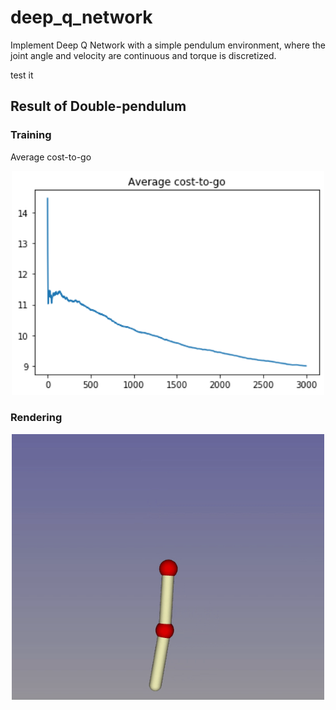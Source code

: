 # deep_q_network

Implement Deep Q Network with a simple pendulum environment, where the joint angle and velocity are continuous and torque is discretized.

test it

## Result of Double-pendulum

### Training

Average cost-to-go

<p align="center">
  <img src="https://github.com/jhan15/deep_q_network/blob/master/images/average_ctg.png?raw=true" width="500">
</p>

### Rendering

<p align="center">
  <img src="https://github.com/jhan15/deep_q_network/blob/master/images/render.gif?raw=true" width="500">
</p>
